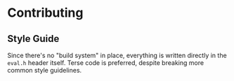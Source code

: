 # Contributing

## Style Guide

Since there's no "build system" in place, everything is written directly in the
`eval.h` header itself. Terse code is preferred, despite breaking more
common style guidelines.